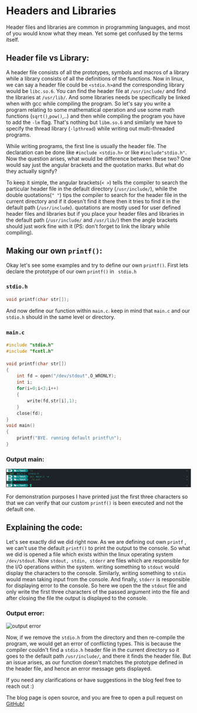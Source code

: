# Headers and Libraries

Header files and libraries are common in programming languages, and most of you
would know what they mean. Yet some get confused by the terms itself.


## Header file vs Library:
A header file consists of all the prototypes, symbols and macros of a library
while a library consists of all the definitions of the functions. Now in linux,
we can say a header file could be ```<stdio.h>```and the corresponding library would
be ```libc.so.6```. You can find the header file at ```/usr/include/``` and find the libraries
at ```/usr/lib/```. And some libraries needs be specifically be linked when with gcc
while compiling the program. So let's say you write a program relating to some
mathematical operation and use some math functions (```sqrt()```,```pow()```,..) and then 
while compiling the program you have to add the ```-lm``` flag. That's nothing but 
```libm.so.6``` and similarly we have to specify the thread library (```-lpthread```) 
while writing out multi-threaded programs.


While writing programs, the first line is usually the header file.  The declaration can 
be done like ```#include <stdio.h>``` or like ```#include"stdio.h"```.  Now the 
question arises, what would be difference between these two? One would say just the 
angular brackets and the quotation marks. But what do they actually signify?


To keep it simple, the angular brackets(```< >```) tells the compiler to search 
the particular header file in the default directory (```/usr/include/```),
while the double quotations(```" "```) tips the compiler to search for the header
file in the current directory and if it doesn't find it there then it tries
to find it in the default path (```/usr/include```). quotations are mostly used for
user defined header files and libraries but if you place your header files and
libraries in the default path (```/usr/include/``` and ```/usr/lib/```) then the angle
brackets should just work fine with it (PS: don't forget to link the library
while compiling).


## Making our own ```printf()```:
Okay let's see some examples and try to define our own ```printf()```.
First lets declare the prototype of our own ```printf()``` in ``` stdio.h```

### `stdio.h`

```c
void printf(char str[]);

```

And now define our function within ```main.c```. keep in mind that ```main.c```
and our ```stdio.h``` should in the same level or directory.

### `main.c`

```c
#include "stdio.h"
#include "fcntl.h"

void printf(char str[])
{
	int fd = open("/dev/stdout",O_WRONLY);
	int i;
	for(i=0;i<3;i++)
	{
		write(fd,str[i],1);
	}
	close(fd);
}
void main()
{
	printf("BYE. running default printf\n");
}
```

### Output main:
![output main](images/ss.png)


For demonstration purposes I have printed just the first three characters
so that we can verify that our custom ```printf()``` is been executed and not the
default one. 

## Explaining the code:

Let's see exactly did we did right now. As we are defining out own ```printf```
, we can't use the default ```printf()``` to print the output to the console.
So what we did is opened a file which exists within the linux operating system
```/dev/stdout```. Now ```stdout, stdin, stderr``` are files which are responsible for
the I/O operations within the system. writing something to ```stdout``` would display
the characters to the console. Similarly, writing something to ```stdin``` would mean 
taking input from the console. And finally, ```stderr``` is responsible for displaying error
to the console. So here we open the the ```stdout``` file and only write the first three
characters of the passed argument into the file and after closing the file the output is
displayed to the console.


### Output error:
![output error](images/ss1.png)


Now, if we remove the ```stdio.h``` from the directory and then re-compile the program,
we would get an error of conflicting types. This is because the compiler couldn't find a 
```stdio.h``` header file in the current directory so it goes to the default path 
```/usr/include/```, and there it finds the header file. But an issue arises, as our function
doesn't matches the prototype defined in the header file, and hence
an error message gets displayed.


If you need any clarifications or have suggestions in the blog feel free to reach out :)

The blog page is open source, and you are free to open a pull request on 
[GitHub!](https://github.com/saitama951/blogs/blob/main/src/chapter_1.md)
